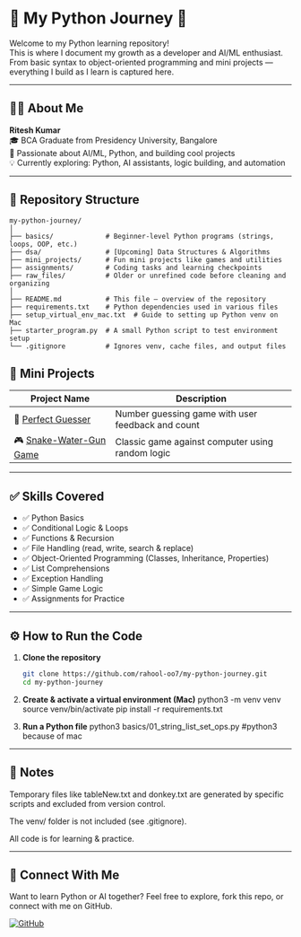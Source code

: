 # 🐍 My Python Journey 🚀

Welcome to my Python learning repository!  
This is where I document my growth as a developer and AI/ML enthusiast.  
From basic syntax to object-oriented programming and mini projects — everything I build as I learn is captured here.

---

## 👨‍💻 About Me

**Ritesh Kumar**  
🎓 BCA Graduate from Presidency University, Bangalore  
🧠 Passionate about AI/ML, Python, and building cool projects  
💡 Currently exploring: Python, AI assistants, logic building, and automation

---

## 📁 Repository Structure
```
my-python-journey/
│
├── basics/             # Beginner-level Python programs (strings, loops, OOP, etc.)
├── dsa/                # [Upcoming] Data Structures & Algorithms
├── mini_projects/      # Fun mini projects like games and utilities
├── assignments/        # Coding tasks and learning checkpoints
├── raw_files/          # Older or unrefined code before cleaning and organizing
│
├── README.md           # This file — overview of the repository
├── requirements.txt    # Python dependencies used in various files
├── setup_virtual_env_mac.txt  # Guide to setting up Python venv on Mac
├── starter_program.py  # A small Python script to test environment setup
└── .gitignore          # Ignores venv, cache files, and output files
```

## 🚀 Mini Projects

| Project Name | Description |
|--------------|-------------|
| 🎯 [Perfect Guesser](mini_projects/01_perfect_guesser.py) | Number guessing game with user feedback and count |
| 🎮 [Snake-Water-Gun Game](basics/07_snake_water_gun_game.py) | Classic game against computer using random logic |

---

## ✅ Skills Covered

- ✅ Python Basics
- ✅ Conditional Logic & Loops
- ✅ Functions & Recursion
- ✅ File Handling (read, write, search & replace)
- ✅ Object-Oriented Programming (Classes, Inheritance, Properties)
- ✅ List Comprehensions
- ✅ Exception Handling
- ✅ Simple Game Logic
- ✅ Assignments for Practice

---

## ⚙️ How to Run the Code

1. **Clone the repository**
   ```bash
   git clone https://github.com/rahool-oo7/my-python-journey.git
   cd my-python-journey
   
2. **Create & activate a virtual environment (Mac)**
   python3 -m venv venv
   source venv/bin/activate
   pip install -r requirements.txt
   
3. **Run a Python file**
   python3 basics/01_string_list_set_ops.py #python3 because of mac

---

##  📌 Notes

Temporary files like tableNew.txt and donkey.txt are generated by specific scripts and excluded from version control.

The venv/ folder is not included (see .gitignore).

All code is for learning & practice.

---

##  🌟 Connect With Me

Want to learn Python or AI together?
Feel free to explore, fork this repo, or connect with me on GitHub.

[![GitHub](https://img.shields.io/badge/GitHub-rahool-oo7-181717?style=for-the-badge&logo=github)](https://github.com/rahool-oo7)

